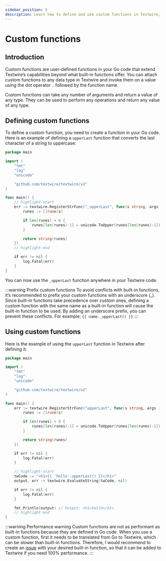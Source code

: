 ```yaml
---
sidebar_position: 5
description: Learn how to define and use custom functions in Textwire, enabling you to extend the functionality of Textwire by incorporating user-defined operations
---
```


# Custom functions

## Introduction

Custom functions are user-defined functions in your Go code that extend Textwire’s capabilities beyond what built-in functions offer. You can attach custom functions to any data type in Textwire and invoke them on a value using the dot operator `.` followed by the function name.

Custom functions can take any number of arguments and return a value of any type. They can be used to perform any operations and return any value of any type.

## Defining custom functions

To define a custom function, you need to create a function in your Go code. Here is an example of defining a `upperLast` function that converts the last character of a string to uppercase:

```go
package main

import (
	"fmt"
	"log"
	"unicode"

	"github.com/textwire/textwire/v2"
)

func main() {
    // highlight-start
    err := textwire.RegisterStrFunc("_upperLast", func(s string, args ...interface{}) string {
        runes := []rune(s)

        if len(runes) > 0 {
            runes[len(runes)-1] = unicode.ToUpper(runes[len(runes)-1])
        }

        return string(runes)
    })
    // highlight-end

    if err != nil {
        log.Fatal(err)
    }
}
```

You can now use the `_upperLast` function anywhere in your Textwire code.

:::warning Prefix custom functions
To avoid conflicts with built-in functions, it’s recommended to prefix your custom functions with an underscore (_). Since built-in functions take precedence over custom ones, defining a custom function with the same name as a built-in function will cause the built-in function to be used. By adding an underscore prefix, you can prevent these conflicts. For example: `{{ name._upperLast() }}`
:::

## Using custom functions

Here is the example of using the `upperLast` function in Textwire after defining it:

```go
package main

import (
	"fmt"
	"log"
	"unicode"

	"github.com/textwire/textwire/v2"
)

func main() {
    err := textwire.RegisterStrFunc("upperLast", func(s string, args ...interface{}) string {
        runes := []rune(s)

        if len(runes) > 0 {
            runes[len(runes)-1] = unicode.ToUpper(runes[len(runes)-1])
        }

        return string(runes)
    })

    if err != nil {
        log.Fatal(err)
    }

    // highlight-start
    twCode := "<h1>{{ 'hello'.upperLast() }}</h1>"
    output, err := textwire.EvaluateString(twCode, nil)

    if err != nil {
        log.Fatal(err)
    }

    fmt.Println(output) // Output: <h1>hellO</h1>
    // highlight-end
}
```

:::warning Performance warning
Custom functions are not as performant as built-in functions because they are defined in Go code. When you use a custom function, first it needs to be translated from Go to Textwire, which can be slower than built-in functions. Therefore, I would recommend to create an [issue](https://github.com/textwire/textwire/issues) with your desired built-in function, so that it can be added to Textwire if you need 100% performance.
:::